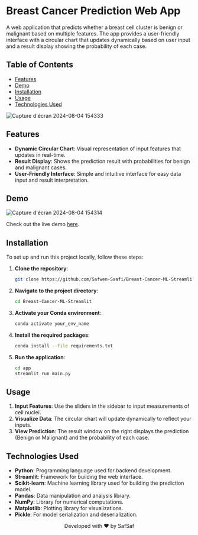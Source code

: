 # Breast Cancer Prediction Web App

A web application that predicts whether a breast cell cluster is benign or malignant based on multiple features. The app provides a user-friendly interface with a circular chart that updates dynamically based on user input and a result display showing the probability of each case.

## Table of Contents

- [Features](#features)
- [Demo](#demo)
- [Installation](#installation)
- [Usage](#usage)
- [Technologies Used](#technologies-used)

  
![Capture d'écran 2024-08-04 154333](https://github.com/user-attachments/assets/1b8cd9fb-2773-45c2-a21c-cbd1bfc56a55)

## Features

- **Dynamic Circular Chart**: Visual representation of input features that updates in real-time.
- **Result Display**: Shows the prediction result with probabilities for benign and malignant cases.
- **User-Friendly Interface**: Simple and intuitive interface for easy data input and result interpretation.

## Demo


![Capture d'écran 2024-08-04 154314](https://github.com/user-attachments/assets/ba676b4a-44ee-447f-9ae3-ce331d4550fe)

Check out the live demo [here](#).

## Installation

To set up and run this project locally, follow these steps:

1. **Clone the repository**:
   ```sh
   git clone https://github.com/Safwen-Saafi/Breast-Cancer-ML-Streamlit.git
2. **Navigate to the project directory**:
   ```sh
   cd Breast-Cancer-ML-Streamlit

3. **Activate your Conda environment**:
   ```sh
   conda activate your_env_name

4. **Install the required packages**:
   ```sh
   conda install --file requirements.txt


5. **Run the application**:
   ```sh
   cd app
   streamlit run main.py

   
## Usage

1) **Input Features**: Use the sliders in the sidebar to input measurements of cell nuclei.
2) **Visualize Data**: The circular chart will update dynamically to reflect your inputs.
3) **View Prediction**: The result window on the right displays the prediction (Benign or Malignant) and the probability of each case.





## Technologies Used
- **Python**: Programming language used for backend development.
- **Streamlit**: Framework for building the web interface.
- **Scikit-learn**: Machine learning library used for building the prediction model.
- **Pandas**: Data manipulation and analysis library.
- **NumPy**: Library for numerical computations.
- **Matplotlib**: Plotting library for visualizations.
- **Pickle**: For model serialization and deserialization.




<p align="center">Developed with ❤️ by SafSaf</p>
